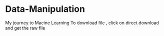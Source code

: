 # Data-Manipulation
My journey to Macine Learning
To download file , click on direct download and get the raw file
